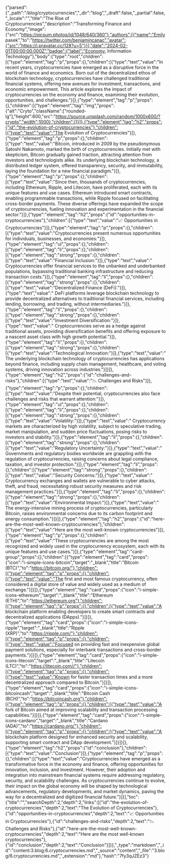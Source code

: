 {"parsed":{"_path":"/blog/cryptocurrencies","_dir":"blog","_draft":false,"_partial":false,"_locale":"","title":"The Rise of Cryptocurrencies","description":"Transforming Finance and Economy","image":{"src":"https://picsum.photos/id/1048/640/360"},"authors":[{"name":"Emily pasek","to":"https://twitter.com/benjamincanac","avatar":{"src":"https://i.pravatar.cc/128?u=5"}}],"date":"2024-02-01T00:00:00.000Z","badge":{"label":"Economy, Information Technology"},"body":{"type":"root","children":[{"type":"element","tag":"p","props":{},"children":[{"type":"text","value":"In recent years, cryptocurrencies have emerged as a disruptive force in the world of finance and economics. Born out of the decentralized ethos of blockchain technology, cryptocurrencies have challenged traditional financial systems, offering new avenues for investment, transactions, and economic empowerment. This article explores the impact of cryptocurrencies on the economy and finance, examining their evolution, opportunities, and challenges."}]},{"type":"element","tag":"p","props":{},"children":[{"type":"element","tag":"img","props":{"alt":"Cryto","className":["rounded-lg"],"height":600,"src":"https://source.unsplash.com/random/1000x600/?crypto","width":1000},"children":[]}]},{"type":"element","tag":"h2","props":{"id":"the-evolution-of-cryptocurrencies"},"children":[{"type":"text","value":"The Evolution of Cryptocurrencies"}]},{"type":"element","tag":"p","props":{},"children":[{"type":"text","value":"Bitcoin, introduced in 2009 by the pseudonymous Satoshi Nakamoto, marked the birth of cryptocurrencies. Initially met with skepticism, Bitcoin gradually gained traction, attracting attention from investors and technologists alike. Its underlying blockchain technology, a distributed ledger system, offered transparency, security, and immutability, laying the foundation for a new financial paradigm."}]},{"type":"element","tag":"p","props":{},"children":[{"type":"text","value":"Since then, thousands of cryptocurrencies, including Ethereum, Ripple, and Litecoin, have proliferated, each with its unique features and use cases. Ethereum introduced smart contracts, enabling programmable transactions, while Ripple focused on facilitating cross-border payments. These diverse offerings have expanded the scope of cryptocurrencies, fueling innovation and experimentation in the financial sector."}]},{"type":"element","tag":"h2","props":{"id":"opportunities-in-cryptocurrencies"},"children":[{"type":"text","value":"📈 Opportunities in Cryptocurrencies"}]},{"type":"element","tag":"p","props":{},"children":[{"type":"text","value":"Cryptocurrencies present numerous opportunities for individuals, businesses, and economies:"}]},{"type":"element","tag":"ul","props":{},"children":[{"type":"element","tag":"li","props":{},"children":[{"type":"element","tag":"strong","props":{},"children":[{"type":"text","value":"Financial Inclusion:"}]},{"type":"text","value":" Cryptocurrencies offer financial services to the unbanked and underbanked populations, bypassing traditional banking infrastructure and reducing transaction costs."}]},{"type":"element","tag":"li","props":{},"children":[{"type":"element","tag":"strong","props":{},"children":[{"type":"text","value":"Decentralized Finance (DeFi):"}]},{"type":"text","value":" DeFi platforms leverage blockchain technology to provide decentralized alternatives to traditional financial services, including lending, borrowing, and trading, without intermediaries."}]},{"type":"element","tag":"li","props":{},"children":[{"type":"element","tag":"strong","props":{},"children":[{"type":"text","value":"Investment Diversification:"}]},{"type":"text","value":" Cryptocurrencies serve as a hedge against traditional assets, providing diversification benefits and offering exposure to a nascent asset class with high growth potential."}]},{"type":"element","tag":"li","props":{},"children":[{"type":"element","tag":"strong","props":{},"children":[{"type":"text","value":"Technological Innovation:"}]},{"type":"text","value":" The underlying blockchain technology of cryptocurrencies has applications beyond finance, including supply chain management, healthcare, and voting systems, driving innovation across industries."}]}]},{"type":"element","tag":"h2","props":{"id":"challenges-and-risks"},"children":[{"type":"text","value":"📉 Challenges and Risks"}]},{"type":"element","tag":"p","props":{},"children":[{"type":"text","value":"Despite their potential, cryptocurrencies also face challenges and risks that warrant attention:"}]},{"type":"element","tag":"ul","props":{},"children":[{"type":"element","tag":"li","props":{},"children":[{"type":"element","tag":"strong","props":{},"children":[{"type":"text","value":"Volatility:"}]},{"type":"text","value":" Cryptocurrency markets are characterized by high volatility, subject to speculative trading, market manipulation, and sudden price fluctuations, posing risks to investors and stability."}]},{"type":"element","tag":"li","props":{},"children":[{"type":"element","tag":"strong","props":{},"children":[{"type":"text","value":"Regulatory Uncertainty:"}]},{"type":"text","value":" Governments and regulatory bodies worldwide are grappling with the regulation of cryptocurrencies, raising concerns about legal compliance, taxation, and investor protection."}]},{"type":"element","tag":"li","props":{},"children":[{"type":"element","tag":"strong","props":{},"children":[{"type":"text","value":"Security Concerns:"}]},{"type":"text","value":" Cryptocurrency exchanges and wallets are vulnerable to cyber attacks, theft, and fraud, necessitating robust security measures and risk management practices."}]},{"type":"element","tag":"li","props":{},"children":[{"type":"element","tag":"strong","props":{},"children":[{"type":"text","value":"Environmental Impact:"}]},{"type":"text","value":" The energy-intensive mining process of cryptocurrencies, particularly Bitcoin, raises environmental concerns due to its carbon footprint and energy consumption."}]}]},{"type":"element","tag":"h2","props":{"id":"here-are-the-most-well-known-cryptocurrencies"},"children":[{"type":"text","value":"Here are the most well-known cryptocurrencies"}]},{"type":"element","tag":"p","props":{},"children":[{"type":"text","value":"These cryptocurrencies are among the most recognized and widely used in the cryptocurrency ecosystem, each with its unique features and use cases."}]},{"type":"element","tag":"card-group","props":{},"children":[{"type":"element","tag":"card","props":{"icon":"i-simple-icons-bitcoin","target":"_blank","title":"Bitcoin (BTC)","to":"https://bitcoin.org/"},"children":[{"type":"element","tag":"p","props":{},"children":[{"type":"text","value":"The first and most famous cryptocurrency, often considered a digital store of value and widely used as a medium of exchange."}]}]},{"type":"element","tag":"card","props":{"icon":"i-simple-icons-ethereum","target":"_blank","title":"Ethereum (ETH)","to":"https://ethereum.org"},"children":[{"type":"element","tag":"p","props":{},"children":[{"type":"text","value":"A blockchain platform enabling developers to create smart contracts and decentralized applications (DApps)."}]}]},{"type":"element","tag":"card","props":{"icon":"i-simple-icons-ripple","target":"_blank","title":"Ripple (XRP)","to":"https://ripple.com/"},"children":[{"type":"element","tag":"p","props":{},"children":[{"type":"text","value":"Focused on providing fast and inexpensive global payment solutions, especially for interbank transactions and cross-border payments."}]}]},{"type":"element","tag":"card","props":{"icon":"i-simple-icons-litecoin","target":"_blank","title":"Litecoin (LTC)","to":"https://litecoin.com//"},"children":[{"type":"element","tag":"p","props":{},"children":[{"type":"text","value":"Known for faster transaction times and a more decentralized approach compared to Bitcoin."}]}]},{"type":"element","tag":"card","props":{"icon":"i-simple-icons-bitcoincash","target":"_blank","title":"Bitcoin Cash (BCH)","to":"https://bitcoincash.org"},"children":[{"type":"element","tag":"p","props":{},"children":[{"type":"text","value":"A fork of Bitcoin aimed at improving scalability and transaction processing capabilities."}]}]},{"type":"element","tag":"card","props":{"icon":"i-simple-icons-cardano","target":"_blank","title":"Cardano (ADA)","to":"https://cardano.org/"},"children":[{"type":"element","tag":"p","props":{},"children":[{"type":"text","value":"A blockchain platform designed for enhanced security and scalability, supporting smart contract and DApp development."}]}]}]},{"type":"element","tag":"h2","props":{"id":"conclusion"},"children":[{"type":"text","value":"Conclusion"}]},{"type":"element","tag":"p","props":{},"children":[{"type":"text","value":"Cryptocurrencies have emerged as a transformative force in the economy and finance, offering opportunities for innovation, inclusion, and investment. However, their adoption and integration into mainstream financial systems require addressing regulatory, security, and scalability challenges. As cryptocurrencies continue to evolve, their impact on the global economy will be shaped by technological advancements, regulatory developments, and market dynamics, paving the way for a decentralized and digitized financial future."}]}],"toc":{"title":"","searchDepth":2,"depth":2,"links":[{"id":"the-evolution-of-cryptocurrencies","depth":2,"text":"The Evolution of Cryptocurrencies"},{"id":"opportunities-in-cryptocurrencies","depth":2,"text":"📈 Opportunities in Cryptocurrencies"},{"id":"challenges-and-risks","depth":2,"text":"📉 Challenges and Risks"},{"id":"here-are-the-most-well-known-cryptocurrencies","depth":2,"text":"Here are the most well-known cryptocurrencies"},{"id":"conclusion","depth":2,"text":"Conclusion"}]}},"_type":"markdown","_id":"content:3.blog:6.cryptocurrencies.md","_source":"content","_file":"3.blog/6.cryptocurrencies.md","_extension":"md"},"hash":"7fy3qJZEz3"}